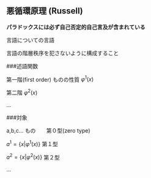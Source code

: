 ## 悪循環原理 (Russell)

**パラドックスには必ず自己否定的自己言及が含まれている**


言語についての言語

言語の階層秩序を犯さないように構成すること


###述語関数

第一階(first order)  ものの性質 $\varphi^1(x)$

第二階  $\varphi^2(x)$

...

###対象

a,b,c...  もの　　第０型(zero type)

$a^1=\{x|\varphi^1(x)\}$  第１型

$a^2=\{x|\varphi^2(x)\}$  第２型

...

